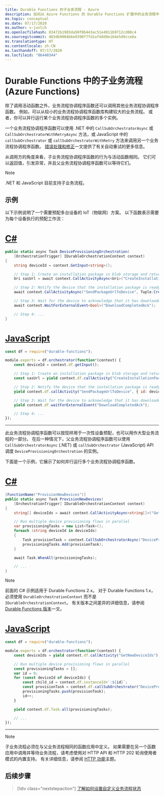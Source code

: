 ```yaml
---
title: Durable Functions 的子业务流程 - Azure
description: 如何从 Azure Functions 的 Durable Functions 扩展中的业务流程中调用业务流程。
ms.topic: conceptual
ms.date: 07/17/2020
ms.author: v-junlch
ms.openlocfilehash: 83472b1985da50f8b443ac51e4911b9712cd08c4
ms.sourcegitcommit: 403db9004b6e9390f7fd1afddd9e164e5d9cce6a
ms.translationtype: HT
ms.contentlocale: zh-CN
ms.lasthandoff: 07/17/2020
ms.locfileid: "86440344"
---
```

# <a name="sub-orchestrations-in-durable-functions-azure-functions"></a>Durable Functions 中的子业务流程 (Azure Functions)

除了调用活动函数之外，业务流程协调程序函数还可以调用其他业务流程协调程序函数。 例如，可以从较小的业务流程协调程序函数库构建较大的业务流程。 或者，你可以并行运行某个业务流程协调程序函数的多个实例。

一个业务流程协调程序函数可以使用 .NET 中的 `CallSubOrchestratorAsync` 或 `CallSubOrchestratorWithRetryAsync` 方法，或 JavaScript 中的 `callSubOrchestrator` 或 `callSubOrchestratorWithRetry` 方法来调用另一个业务流程协调程序函数。 [错误处理和修正](durable-functions-error-handling.md#automatic-retry-on-failure)一文提供了有关自动重试的更多信息。

从调用方的角度来看，子业务流程协调程序函数的行为与活动函数相同。 它们可以返回值，引发异常，并且父业务流程协调程序函数可以等待它们。 

> [!NOTE]
> .NET 和 JavaScript 目前支持子业务流程。

## <a name="example"></a>示例

以下示例说明了一个需要预配多台设备的 IoT（物联网）方案。 以下函数表示需要为每个设备执行的预配工作流：

# <a name="c"></a>[C#](#tab/csharp)

```csharp
public static async Task DeviceProvisioningOrchestration(
    [OrchestrationTrigger] IDurableOrchestrationContext context)
{
    string deviceId = context.GetInput<string>();

    // Step 1: Create an installation package in blob storage and return a SAS URL.
    Uri sasUrl = await context.CallActivityAsync<Uri>("CreateInstallationPackage", deviceId);

    // Step 2: Notify the device that the installation package is ready.
    await context.CallActivityAsync("SendPackageUrlToDevice", Tuple.Create(deviceId, sasUrl));

    // Step 3: Wait for the device to acknowledge that it has downloaded the new package.
    await context.WaitForExternalEvent<bool>("DownloadCompletedAck");

    // Step 4: ...
}
```

# <a name="javascript"></a>[JavaScript](#tab/javascript)

```javascript
const df = require("durable-functions");

module.exports = df.orchestrator(function*(context) {
    const deviceId = context.df.getInput();

    // Step 1: Create an installation package in blob storage and return a SAS URL.
    const sasUrl = yield context.df.callActivity("CreateInstallationPackage", deviceId);

    // Step 2: Notify the device that the installation package is ready.
    yield context.df.callActivity("SendPackageUrlToDevice", { id: deviceId, url: sasUrl });

    // Step 3: Wait for the device to acknowledge that it has downloaded the new package.
    yield context.df.waitForExternalEvent("DownloadCompletedAck");

    // Step 4: ...
});
```

---

此业务流程协调程序函数可以按现样用于一次性设备预配，也可以用作大型业务流程的一部分。 在后一种情况下，父业务流程协调程序函数可以使用 `CallSubOrchestratorAsync` (.NET) 或 `callSubOrchestrator` (JavaScript) API 调度 `DeviceProvisioningOrchestration` 的实例。

下面是一个示例，它展示了如何并行运行多个业务流程协调程序函数。

# <a name="c"></a>[C#](#tab/csharp)

```csharp
[FunctionName("ProvisionNewDevices")]
public static async Task ProvisionNewDevices(
    [OrchestrationTrigger] IDurableOrchestrationContext context)
{
    string[] deviceIds = await context.CallActivityAsync<string[]>("GetNewDeviceIds");

    // Run multiple device provisioning flows in parallel
    var provisioningTasks = new List<Task>();
    foreach (string deviceId in deviceIds)
    {
        Task provisionTask = context.CallSubOrchestratorAsync("DeviceProvisioningOrchestration", deviceId);
        provisioningTasks.Add(provisionTask);
    }

    await Task.WhenAll(provisioningTasks);

    // ...
}
```

> [!NOTE]
> 前面的 C# 示例适用于 Durable Functions 2.x。 对于 Durable Functions 1.x，必须使用 `DurableOrchestrationContext` 而不是 `IDurableOrchestrationContext`。 有关版本之间差异的详细信息，请参阅 [Durable Functions 版本](durable-functions-versions.md)一文。

# <a name="javascript"></a>[JavaScript](#tab/javascript)

```javascript
const df = require("durable-functions");

module.exports = df.orchestrator(function*(context) {
    const deviceIds = yield context.df.callActivity("GetNewDeviceIds");

    // Run multiple device provisioning flows in parallel
    const provisioningTasks = [];
    var id = 0;
    for (const deviceId of deviceIds) {
        const child_id = context.df.instanceId+`:${id}`;
        const provisionTask = context.df.callSubOrchestrator("DeviceProvisioningOrchestration", deviceId, child_id);
        provisioningTasks.push(provisionTask);
        id++;
    }

    yield context.df.Task.all(provisioningTasks);

    // ...
});
```

---

> [!NOTE]
> 子业务流程必须在与父业务流程相同的函数应用中定义。 如果需要在另一个函数应用中调用并等待业务流程，请考虑使用对 HTTP API 和 HTTP 202 轮询使用者模式的内置支持。 有关详细信息，请参阅 [HTTP 功能](durable-functions-http-features.md)主题。

## <a name="next-steps"></a>后续步骤

> [!div class="nextstepaction"]
> [了解如何设置自定义业务流程状态](durable-functions-custom-orchestration-status.md)

<!-- Update_Description: wording update -->